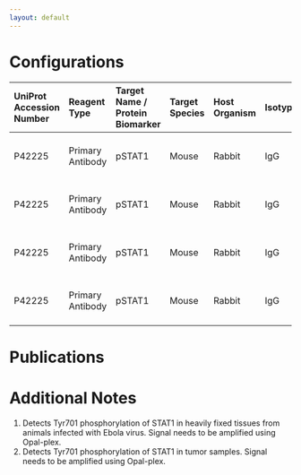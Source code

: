 ```yaml
---
layout: default
---
```


# Configurations

| UniProt Accession Number   | Reagent Type     | Target Name / Protein Biomarker   | Target Species   | Host Organism   | Isotype   | Clonality   | Vendor                    |   Catalog Number | Conjugate    | RRID   | Availability   | Method        | Tissue Preservation               | Target Tissue                    | Tissue State   | Detergent              | Antigen Retrieval Conditions   | Dye Inactivation Conditions   | Recommend   | Agree               | Disagree   | Contributor         | Notes       |
|:---------------------------|:-----------------|:----------------------------------|:-----------------|:----------------|:----------|:------------|:--------------------------|-----------------:|:-------------|:-------|:---------------|:--------------|:----------------------------------|:---------------------------------|:---------------|:-----------------------|:-------------------------------|:------------------------------|:------------|:--------------------|:-----------|:--------------------|:------------|
| P42225                     | Primary Antibody | pSTAT1                            | Mouse            | Rabbit          | IgG       | 58D6        | Cell Signaling Technology |             9167 | Unconjugated | NA     | Stock          | Opal-plex     | 10% Formalin for 7 Days           | Liver                            | Infected       | Akoya Antibody Diluent | Akoya AR6                      | NA                            | Yes         | [0000-0003-0666-4804](https://orcid.org/0000-0003-0666-4804) | NA         | [0000-0003-0666-4804](https://orcid.org/0000-0003-0666-4804) | [1](#notes) |
| P42225                     | Primary Antibody | pSTAT1                            | Mouse            | Rabbit          | IgG       | 58D6        | Cell Signaling Technology |             9167 | Unconjugated | NA     | Stock          | IBEX2D Manual | 1:4 Cytofix/Cytoperm Fixed Frozen | Pancreatic Ductal Adenocarcinoma | Tumor          | Akoya Antibody Diluent | NA                             | NA                            | Yes         | [0000-0003-0666-4804](https://orcid.org/0000-0003-0666-4804) | NA         | [0000-0003-0666-4804](https://orcid.org/0000-0003-0666-4804) | [2](#notes) |
| P42225                     | Primary Antibody | pSTAT1                            | Mouse            | Rabbit          | IgG       | 58D6        | Cell Signaling Technology |             9167 | Unconjugated | NA     | Stock          | Opal-plex     | 10% Formalin for 7 Days           | Lymph Node                       | Infected       | Akoya Antibody Diluent | Akoya AR6                      | NA                            | Yes         | [0000-0003-0666-4804](https://orcid.org/0000-0003-0666-4804) | NA         | [0000-0003-0666-4804](https://orcid.org/0000-0003-0666-4804) | [1](#notes) |
| P42225                     | Primary Antibody | pSTAT1                            | Mouse            | Rabbit          | IgG       | 58D6        | Cell Signaling Technology |             9167 | Unconjugated | NA     | Stock          | IBEX2D Manual | 2% PFA Fixed Frozen               | Lung                             | Infected       | Akoya Antibody Diluent | NA                             | NA                            | Yes         | [0000-0003-0666-4804](https://orcid.org/0000-0003-0666-4804) | NA         | [0000-0003-0666-4804](https://orcid.org/0000-0003-0666-4804) | [1](#notes) |

# Publications



# Additional Notes

<a name="notes"></a>
1. Detects Tyr701 phosphorylation of STAT1 in heavily fixed tissues from animals infected with Ebola virus. Signal needs to be amplified using Opal-plex.
2. Detects Tyr701 phosphorylation of STAT1 in tumor samples. Signal needs to be amplified using Opal-plex.
